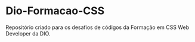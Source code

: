 # Dio-Formacao-CSS
Repositório criado para os desafios de códigos da Formação em CSS Web Developer da DIO.
